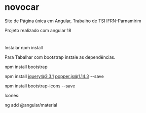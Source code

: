 # novocar
Site de Página única em Angular, Trabalho de TSI IFRN-Parnamirim

Projeto realizado com angular 18

#

Instalar
npm install

Para Tabalhar com bootstrap instale as dependências.

npm install bootstrap

npm install jquery@3.3.1 popper.js@1.14.3 --save

npm install bootstrap-icons --save  

Icones:

ng add @angular/material



